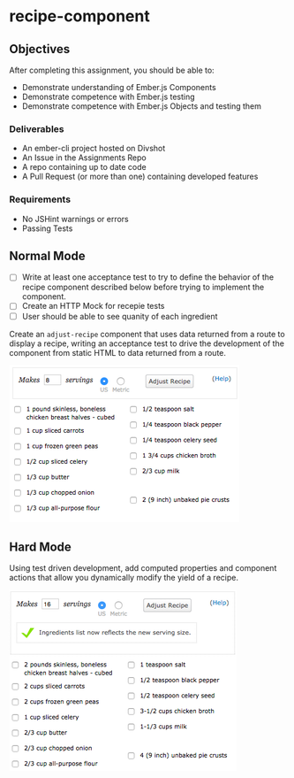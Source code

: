 # recipe-component

## Objectives

After completing this assignment, you should be able to:

* Demonstrate understanding of Ember.js Components
* Demonstrate competence with Ember.js testing
* Demonstrate competence with Ember.js Objects and testing them

### Deliverables

* An ember-cli project hosted on Divshot
* An Issue in the Assignments Repo
* A repo containing up to date code
* A Pull Request (or more than one) containing developed features

### Requirements

* No JSHint warnings or errors
* Passing Tests

## Normal Mode

- [ ] Write at least one acceptance test to try to define the behavior of the recipe component described below before trying to implement the component.
- [ ] Create an HTTP Mock for recepie tests
- [ ] User should be able to see quanity of each ingredient

Create an `adjust-recipe` component that uses data returned from a route to
display a recipe, writing an acceptance test to drive the development of the
component from static HTML to data returned from a route.

![](default.png)

## Hard Mode

Using test driven development, add computed properties and component actions
that allow you dynamically modify the yield of a recipe.

![](adjusted.png)
